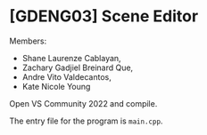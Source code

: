 # \[GDENG03\] Scene Editor

Members:
- Shane Laurenze Cablayan,
- Zachary Gadjiel Breinard Que,
- Andre Vito Valdecantos,
- Kate Nicole Young

Open VS Community 2022 and compile.

The entry file for the program is `main.cpp`.
